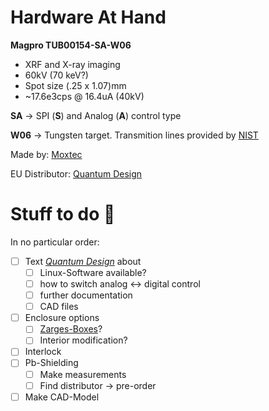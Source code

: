 # Hardware At Hand

**Magpro TUB00154-SA-W06**

* XRF and X-ray imaging
* 60kV (70 keV?)
* Spot size (.25 x 1.07)mm
* ~17.6e3cps @ 16.4uA (40kV)

**SA** -> SPI (**S**) and Analog (**A**) control type

**W06** -> Tungsten target. Transmition lines provided by [NIST](https://physics.nist.gov/cgi-bin/XrayTrans/search.pl?element=W&lower=&upper=&units=eV)

Made by: [Moxtec](https://moxtek.com/)

EU Distributor: [Quantum Design](https://qd-europe.com/de/de/)



# Stuff to do 👀

In no particular order:

- [ ] Text *[Quantum Design](https://qd-europe.com/de/de/)* about
  - [ ] Linux-Software available?
  - [ ] how to switch analog <-> digital control
  - [ ] further documentation
  - [ ] CAD files
- [ ] Enclosure options
  - [ ] [Zarges-Boxes](https://www.zarges.com/de/produkte/verpacken-transportieren/kisten)?
  - [ ] Interior modification?
- [ ] Interlock
- [ ] Pb-Shielding
  - [ ] Make measurements
  - [ ] Find distributor -> pre-order
- [ ] Make CAD-Model